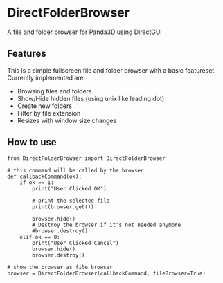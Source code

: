# DirectFolderBrowser
A file and folder browser for Panda3D using DirectGUI

## Features
This is a simple fullscreen file and folder browser with a basic featureset. Currently implemented are:

- Browsing files and folders
- Show/Hide hidden files (using unix like leading dot)
- Create new folders
- Filter by file extension
- Resizes with window size changes

## How to use
```
from DirectFolderBrowser import DirectFolderBrowser

# this command will be called by the browser
def callbackCommand(ok):
    if ok == 1:
        print("User Clicked OK")
        
        # print the selected file
        print(browser.get())
        
        browser.hide()
        # Destroy the browser if it's not needed anymore
        #browser.destroy()
    elif ok == 0:
        print("User Clicked Cancel")
        browser.hide()
        browser.destroy()

# show the browser as file browser
browser = DirectFolderBrowser(callbackCommand, fileBrowser=True)
```
